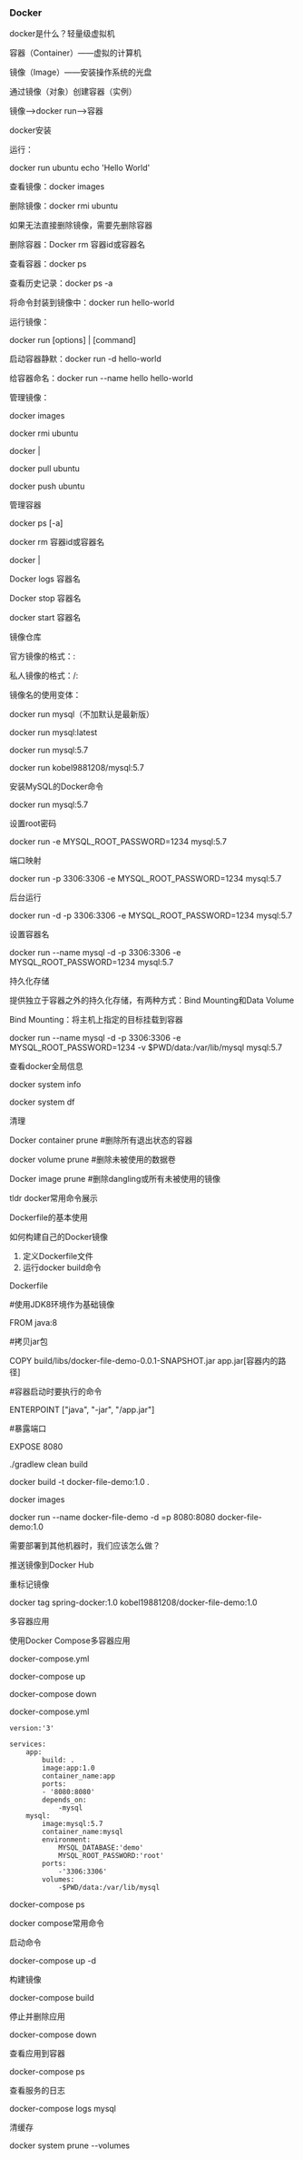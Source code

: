 ### Docker



docker是什么？轻量级虚拟机



容器（Container）——虚拟的计算机

镜像（Image）——安装操作系统的光盘

通过镜像（对象）创建容器（实例）







镜像——>docker run——>容器





docker安装

运行：

docker run ubuntu echo 'Hello World'



查看镜像：docker images

删除镜像：docker rmi ubuntu

如果无法直接删除镜像，需要先删除容器

删除容器：Docker rm 容器id或容器名

查看容器：docker ps

查看历史记录：docker ps -a

将命令封装到镜像中：docker run hello-world



运行镜像：

docker run [options] <image name>|<id> [command]

启动容器静默：docker run -d hello-world

给容器命名：docker run --name hello hello-world



管理镜像：

docker images

docker rmi ubuntu

docker <subcommand> <image name>|<id>

docker pull ubuntu

docker push ubuntu



管理容器

docker ps [-a]

docker rm 容器id或容器名

docker <subcommand> <container name>|<id>

Docker logs 容器名

Docker stop 容器名

docker start 容器名



镜像仓库

官方镜像的格式：<repository>:<tag>

私人镜像的格式：<docker ID>/<repository>:<tag>

镜像名的使用变体：

docker run mysql（不加默认是最新版）

docker run mysql:latest

docker run mysql:5.7

docker run kobel9881208/mysql:5.7



安装MySQL的Docker命令

docker run mysql:5.7

设置root密码

docker run -e MYSQL_ROOT_PASSWORD=1234 mysql:5.7

端口映射

docker run -p 3306:3306 -e MYSQL_ROOT_PASSWORD=1234 mysql:5.7

后台运行

docker run -d -p 3306:3306 -e MYSQL_ROOT_PASSWORD=1234 mysql:5.7

设置容器名

docker run --name mysql  -d -p 3306:3306 -e MYSQL_ROOT_PASSWORD=1234 mysql:5.7



持久化存储

提供独立于容器之外的持久化存储，有两种方式：Bind Mounting和Data Volume



Bind Mounting：将主机上指定的目标挂载到容器

docker run --name mysql  -d -p 3306:3306 -e MYSQL_ROOT_PASSWORD=1234 -v $PWD/data:/var/lib/mysql mysql:5.7



查看docker全局信息

docker system info

docker system df



清理

Docker container prune  #删除所有退出状态的容器

docker volume prune		#删除未被使用的数据卷

Docker image prune		#删除dangling或所有未被使用的镜像



tldr docker常用命令展示





Dockerfile的基本使用

如何构建自己的Docker镜像

1. 定义Dockerfile文件
2. 运行docker build命令



 Dockerfile

#使用JDK8环境作为基础镜像

FROM java:8

#拷贝jar包

COPY build/libs/docker-file-demo-0.0.1-SNAPSHOT.jar app.jar[容器内的路径]

#容器启动时要执行的命令

ENTERPOINT ["java", "-jar", "/app.jar"]

#暴露端口

EXPOSE 8080



./gradlew clean build

docker build -t docker-file-demo:1.0 .

docker images

docker run --name docker-file-demo -d =p 8080:8080 docker-file-demo:1.0





需要部署到其他机器时，我们应该怎么做？

推送镜像到Docker Hub

重标记镜像

docker tag spring-docker:1.0 kobel19881208/docker-file-demo:1.0



多容器应用

使用Docker Compose多容器应用

docker-compose.yml

docker-compose up

docker-compose down



docker-compose.yml

```
version:'3'

services:
	app:
		build: .
		image:app:1.0
		container_name:app
		ports:
		- '8080:8080'
		depends_on:
			-mysql
	mysql:
		image:mysql:5.7
		container_name:mysql
		environment:
			MYSQL_DATABASE:'demo'
			MYSQL_ROOT_PASSWORD:'root'
		ports:
			-'3306:3306'
		volumes:
			-$PWD/data:/var/lib/mysql
```



docker-compose ps



docker compose常用命令

启动命令

docker-compose up -d

构建镜像

docker-compose build

停止并删除应用

docker-compose down

查看应用到容器

docker-compose ps

查看服务的日志

docker-compose logs mysql





清缓存

docker system prune --volumes
